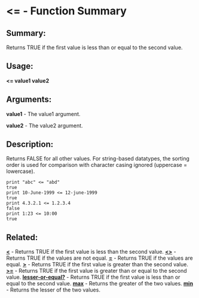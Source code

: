 # <= - Function Summary

## Summary:

Returns TRUE if the first value is less than or equal to the second value.

## Usage:

**<= value1 value2**

## Arguments:

**value1** - The value1 argument.

**value2** - The value2 argument.

## Description:

Returns FALSE for all other values. For string-based datatypes, the sorting order is used for comparison with character casing ignored (uppercase = lowercase).

```
print "abc" <= "abd"
true
print 10-June-1999 <= 12-june-1999
true
print 4.3.2.1 <= 1.2.3.4
false
print 1:23 <= 10:00
true
```

## Related:

[**<**](http://www.rebol.com/docs/words/wlt.html) - Returns TRUE if the first value is less than the second value.
[**<>**](http://www.rebol.com/docs/words/wltgt.html) - Returns TRUE if the values are not equal.
[**=**](http://www.rebol.com/docs/words/weq.html) - Returns TRUE if the values are equal.
[**>**](http://www.rebol.com/docs/words/wgt.html) - Returns TRUE if the first value is greater than the second value.
[**>=**](http://www.rebol.com/docs/words/wgteq.html) - Returns TRUE if the first value is greater than or equal to the second value.
[**lesser-or-equal?**](http://www.rebol.com/docs/words/wlesser-or-equalq.html) - Returns TRUE if the first value is less than or equal to the second value.
[**max**](http://www.rebol.com/docs/words/wmax.html) - Returns the greater of the two values.
[**min**](http://www.rebol.com/docs/words/wmin.html) - Returns the lesser of the two values.